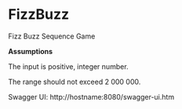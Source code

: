 # FizzBuzz
Fizz Buzz Sequence Game

**Assumptions**

The input is positive, integer number.

The range should not exceed 2 000 000.  



Swagger UI: http://hostname:8080/swagger-ui.htm